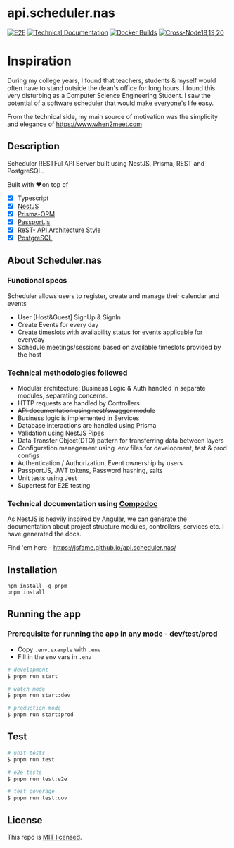 # api.scheduler.nas

[![E2E](https://github.com/jsFame/api.scheduler.nas/actions/workflows/e2e.yaml/badge.svg)](https://github.com/jsFame/api.scheduler.nas/actions/workflows/e2e.yaml)
[![Technical Documentation](https://github.com/jsFame/api.scheduler.nas/actions/workflows/gitpages.yaml/badge.svg)](https://github.com/jsFame/api.scheduler.nas/actions/workflows/gitpages.yaml)
[![Docker Builds](https://github.com/jsFame/api.scheduler.nas/actions/workflows/docker.yaml/badge.svg)](https://github.com/jsFame/api.scheduler.nas/actions/workflows/docker.yaml)
[![Cross-Node18,19,20](https://github.com/jsFame/api.scheduler.nas/actions/workflows/cross.yaml/badge.svg)](https://github.com/jsFame/api.scheduler.nas/actions/workflows/cross.yaml)

# Inspiration

During my college years, I found that teachers, students & myself would often have to
stand outside the dean's office for long hours. I found this very disturbing as a Computer
Science Engineering Student. I saw the potential of a software scheduler that would make
everyone's life easy.

From the technical side, my main source of motivation was the simplicity and elegance of https://www.when2meet.com

## Description

Scheduler RESTFul API Server built using NestJS, Prisma, REST and PostgreSQL.

Built with ❤️on top of

- [x] Typescript
- [x] [NestJS](https://github.com/nestjs/nest)
- [x] [Prisma-ORM](https://www.prisma.io)
- [x] [Passport.js](https://docs.nestjs.com/recipes/passport)
- [x] [ReST- API Architecture Style](https://en.wikipedia.org/wiki/Representational_state_transfer)
- [x] [PostgreSQL](https://www.postgresql.org)

## About Scheduler.nas

### Functional specs

Scheduler allows users to register, create and manage their calendar and events

- User [Host&Guest] SignUp & SignIn
- Create Events for every day
- Create timeslots with availability status for events applicable for everyday
- Schedule meetings/sessions based on available timeslots provided by the host


### Technical methodologies followed

- Modular architecture: Business Logic & Auth handled in separate modules, separating concerns.
- HTTP requests are handled by Controllers
- <s> API documentation using nest/swagger module </s>
- Business logic is implemented in Services
- Database interactions are handled  using Prisma
- Validation using NestJS Pipes
- Data Transfer Object(DTO) pattern for transferring data between layers
- Configuration management using .env files for development, test & prod configs
- Authentication / Authorization, Event ownership by users
- PassportJS, JWT tokens, Password hashing, salts
- Unit tests using Jest
- Supertest for E2E testing

### Technical documentation using [Compodoc](https://jsfame.github.io/api.scheduler.nas/)

As NestJS is heavily inspired by Angular, we can generate the documentation about project
structure modules, controllers, services etc. I have generated the docs.

Find 'em here - https://jsfame.github.io/api.scheduler.nas/

## Installation

```
npm install -g pnpm
pnpm install
```

## Running the app

### Prerequisite for running the app in any mode - dev/test/prod

- Copy `.env.example` with `.env`
- Fill in the env vars in `.env`

```bash
# development
$ pnpm run start

# watch mode
$ pnpm run start:dev

# production mode
$ pnpm run start:prod
```

## Test

```bash
# unit tests
$ pnpm run test

# e2e tests
$ pnpm run test:e2e

# test coverage
$ pnpm run test:cov
```

## License

This repo is [MIT licensed](LICENSE).
